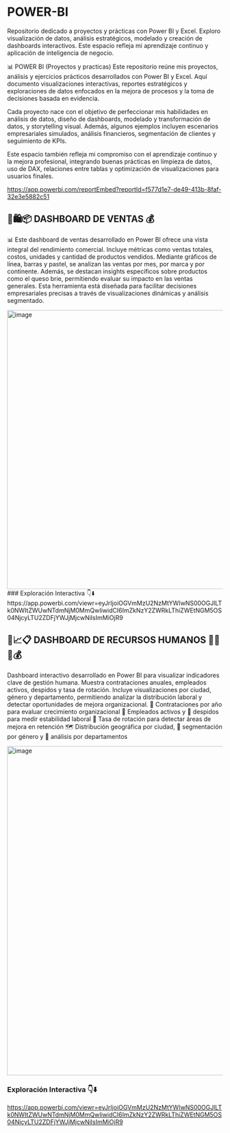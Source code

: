 # POWER-BI
Repositorio dedicado a proyectos y prácticas con Power BI y Excel. Exploro visualización de datos, análisis estratégicos, modelado y creación de dashboards interactivos. Este espacio refleja mi aprendizaje continuo y aplicación de inteligencia de negocio.

📊 POWER BI (Proyectos y practicas)
Este repositorio reúne mis proyectos, análisis y ejercicios prácticos desarrollados con Power BI y Excel. Aquí documento visualizaciones interactivas, reportes estratégicos y exploraciones de datos enfocados en la mejora de procesos y la toma de decisiones basada en evidencia.

Cada proyecto nace con el objetivo de perfeccionar mis habilidades en análisis de datos, diseño de dashboards, modelado y transformación de datos, y storytelling visual. Además, algunos ejemplos incluyen escenarios empresariales simulados, análisis financieros, segmentación de clientes y seguimiento de KPIs.

Este espacio también refleja mi compromiso con el aprendizaje continuo y la mejora profesional, integrando buenas prácticas en limpieza de datos, uso de DAX, relaciones entre tablas y optimización de visualizaciones para usuarios finales.


https://app.powerbi.com/reportEmbed?reportId=f577d1e7-de49-413b-8faf-32e3e5882c51

## 🧾🛍️📦 DASHBOARD DE VENTAS 💰
📊 Este dashboard de ventas desarrollado en Power BI ofrece una vista integral del rendimiento comercial. Incluye métricas como ventas totales, costos, unidades y cantidad de productos vendidos. Mediante gráficos de línea, barras y pastel, se analizan las ventas por mes, por marca y por continente. Además, se destacan insights específicos sobre productos como el queso brie, permitiendo evaluar su impacto en las ventas generales. Esta herramienta está diseñada para facilitar decisiones empresariales precisas a través de visualizaciones dinámicas y análisis segmentado.

<img width="1162" height="650" alt="image" src="https://github.com/user-attachments/assets/fdbe349d-466e-49b3-b521-69cbf5a4de0c" />
### Exploración Interactiva 👇⬇️
https://app.powerbi.com/viewr=eyJrIjoiOGVmMzU2NzMtYWIwNS00OGJlLTk0NWItZWUwNTdmNjM0MmQwIiwidCI6ImZkNzY2ZWRkLThiZWEtNGM5OS04NjcyLTU2ZDFjYWJjMjcwNiIsImMiOjR9


## 👥📈📋 DASHBOARD DE RECURSOS HUMANOS  🧑‍💼🏢💰
Dashboard interactivo desarrollado en Power BI para visualizar indicadores clave de gestión humana. Muestra contrataciones anuales, empleados activos, despidos y tasa de rotación. Incluye visualizaciones por ciudad, género y departamento, permitiendo analizar la distribución laboral y detectar oportunidades de mejora organizacional.
📅 Contrataciones por año para evaluar crecimiento organizacional
👥 Empleados activos y 🛑 despidos para medir estabilidad laboral
🔄 Tasa de rotación para detectar áreas de mejora en retención
🗺️ Distribución geográfica por ciudad, 🧬 segmentación por género y 🧩 análisis por departamentos

<img width="1365" height="767" alt="image" src="https://github.com/user-attachments/assets/8d580315-e469-4590-9a03-f48e5e6f71f8" />

### Exploración Interactiva 👇⬇️
https://app.powerbi.com/viewr=eyJrIjoiOGVmMzU2NzMtYWIwNS00OGJlLTk0NWItZWUwNTdmNjM0MmQwIiwidCI6ImZkNzY2ZWRkLThiZWEtNGM5OS04NjcyLTU2ZDFjYWJjMjcwNiIsImMiOjR9






